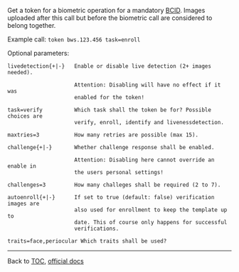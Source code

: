 Get a token for a biometric operation for a mandatory [BCID](./bcid.md). Images uploaded
after this call but before the biometric call are considered to belong together.

Example call: `token bws.123.456 task=enroll`


Optional parameters:

    livedetection{+|-}   Enable or disable live detection (2+ images needed).

                         Attention: Disabling will have no effect if it was
                         enabled for the token!

    task=verify          Which task shall the token be for? Possible choices are
                         verify, enroll, identify and livenessdetection.

    maxtries=3           How many retries are possible (max 15).

    challenge{+|-}       Whether challenge response shall be enabled.

                         Attention: Disabling here cannot override an enable in
                         the users personal settings!

    challenges=3         How many challeges shall be required (2 to 7).

    autoenroll{+|-}      If set to true (default: false) verification images are
                         also used for enrollment to keep the template up to
                         date. This of course only happens for successful
                         verifications.

    traits=face,periocular Which traits shall be used?

---

Back to [TOC](./toc.md), [official docs](https://developer.bioid.com/bwsreference/web-api/web-token-api)
